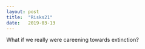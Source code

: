```yaml
---
layout: post
title:  "Risks21"
date:   2019-03-13
---
```


<p class="intro">What if we really were careening towards extinction?</p>
